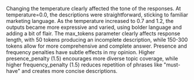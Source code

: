 Changing the temperature clearly affected the tone of the responses. At temperature=0.0, the descriptions were straightforward, sticking to familiar marketing language. As the temperature increased to 0.7 and 1.2, 
the outputs became more expressive and varied, using bolder language and adding a bit of flair. The max_tokens parameter clearly affects response length, with 50 tokens producing an incomplete description, while 150-300 tokens allow for more comprehensive and complete answer. Presence and frequency penalties have subtle effects in my opinion. Higher presence_penalty (1.5) encourages more diverse topic coverage, while higher frequency_penalty (1.5) reduces repetition of phrases like "must-have" and creates more concise
descriptions. 
